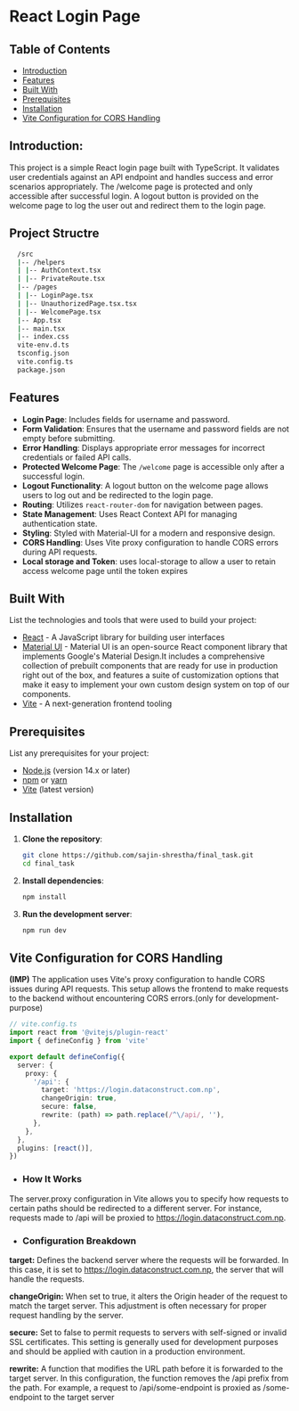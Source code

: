 # React Login Page

## Table of Contents

- [Introduction](#introduction)
- [Features](#features)
- [Built With](#built-with)
- [Prerequisites](#prerequisites)
- [Installation](#installation)
- [ Vite Configuration for CORS Handling](#vite-configuration-for-cors-handling)

## Introduction:

This project is a simple React login page built with TypeScript. It validates user credentials against an API endpoint and handles success and error scenarios appropriately. The /welcome page is protected and only accessible after successful login. A logout button is provided on the welcome page to log the user out and redirect them to the login page.

## Project Structre

```bash
  /src
  |-- /helpers
  | |-- AuthContext.tsx
  | |-- PrivateRoute.tsx
  |-- /pages
  | |-- LoginPage.tsx
  | |-- UnauthorizedPage.tsx.tsx
  | |-- WelcomePage.tsx
  |-- App.tsx
  |-- main.tsx
  |-- index.css
  vite-env.d.ts
  tsconfig.json
  vite.config.ts
  package.json
```

## Features

- **Login Page**: Includes fields for username and password.
- **Form Validation**: Ensures that the username and password fields are not empty before submitting.
- **Error Handling**: Displays appropriate error messages for incorrect credentials or failed API calls.
- **Protected Welcome Page**: The `/welcome` page is accessible only after a successful login.
- **Logout Functionality**: A logout button on the welcome page allows users to log out and be redirected to the login page.
- **Routing**: Utilizes `react-router-dom` for navigation between pages.
- **State Management**: Uses React Context API for managing authentication state.
- **Styling**: Styled with Material-UI for a modern and responsive design.
- **CORS Handling**: Uses Vite proxy configuration to handle CORS errors during API requests.
- **Local storage and Token**: uses local-storage to allow a user to retain access welcome page until the token expires

## Built With

List the technologies and tools that were used to build your project:

- [React](https://reactjs.org/) - A JavaScript library for building user interfaces
- [Material UI](https://mui.com/material-ui/getting-started/) - Material UI is an open-source React component library that implements Google's Material Design.It includes a comprehensive collection of prebuilt components that are ready for use in production right out of the box, and features a suite of customization options that make it easy to implement your own custom design system on top of our components.
- [Vite](https://vitejs.dev/) - A next-generation frontend tooling

## Prerequisites

List any prerequisites for your project:

- [Node.js](https://nodejs.org/) (version 14.x or later)
- [npm](https://www.npmjs.com/) or [yarn](https://yarnpkg.com/)
- [Vite](https://vitejs.dev/) (latest version)

## Installation

1. **Clone the repository**:

   ```bash
   git clone https://github.com/sajin-shrestha/final_task.git
   cd final_task
   ```

2. **Install dependencies**:

   ```bash
   npm install
   ```

3. **Run the development server**:

   ```bash
   npm run dev
   ```

## Vite Configuration for CORS Handling

**(IMP)**
The application uses Vite's proxy configuration to handle CORS issues during API requests. This setup allows the frontend to make requests to the backend without encountering CORS errors.(only for development-purpose)

```ts
// vite.config.ts
import react from '@vitejs/plugin-react'
import { defineConfig } from 'vite'

export default defineConfig({
  server: {
    proxy: {
      '/api': {
        target: 'https://login.dataconstruct.com.np',
        changeOrigin: true,
        secure: false,
        rewrite: (path) => path.replace(/^\/api/, ''),
      },
    },
  },
  plugins: [react()],
})
```

- ### How It Works

The server.proxy configuration in Vite allows you to specify how requests to certain paths should be redirected to a different server. For instance, requests made to /api will be proxied to https://login.dataconstruct.com.np.

- ### Configuration Breakdown

**target:** Defines the backend server where the requests will be forwarded. In this case, it is set to https://login.dataconstruct.com.np, the server that will handle the requests.

**changeOrigin:** When set to true, it alters the Origin header of the request to match the target server. This adjustment is often necessary for proper request handling by the server.

**secure:** Set to false to permit requests to servers with self-signed or invalid SSL certificates. This setting is generally used for development purposes and should be applied with caution in a production environment.

**rewrite:** A function that modifies the URL path before it is forwarded to the target server. In this configuration, the function removes the /api prefix from the path. For example, a request to /api/some-endpoint is proxied as /some-endpoint to the target server
